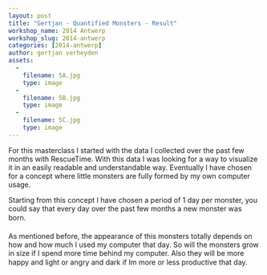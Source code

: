 ```yaml
---
layout: post
title: "Gertjan - Quantified Monsters - Result"
workshop_name: 2014 Antwerp
workshop_slug: 2014-antwerp
categories: [2014-antwerp]
author: gertjan verheyden
assets:
  -
    filename: 5A.jpg
    type: image
  -
    filename: 5B.jpg
    type: image
  -
    filename: 5C.jpg
    type: image
---
```

For this masterclass I started with the data I collected over the past few months with RescueTime. With this data I was looking for a way to visualize it in an easily readable and understandable way. Eventually I have chosen for a concept where little monsters are fully formed by my own computer usage.

Starting from this concept I have chosen a period of 1 day per monster, you could say that every day over the past few months a new monster was born.

As mentioned before, the appearance of this monsters totally depends on how and how much I used my computer that day. So will the monsters grow in size if I spend more time behind my computer. Also they will be more happy and light or angry and dark if Im more or less productive that day.
